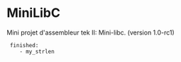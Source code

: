 MiniLibC
========

Mini projet d'assembleur tek II:
Mini-libc.
(version 1.0-rc1)

	 finished:
		- my_strlen